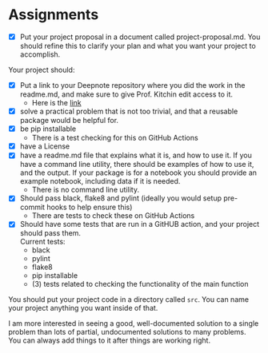 

# Assignments

-   [x] Put your project proposal in a document called project-proposal.md. You
    should refine this to clarify your plan and what you want your project to
    accomplish.

Your project should:

-   [x] Put a link to your Deepnote repository where you did the work in the
    readme.md, and make sure to give Prof. Kitchin edit access to it.  
    - Here is the [link](https://deepnote.com/workspace/tom-krumpolc-8bc0-9971debd-9ed4-45ae-9851-9b3c3332d434/project/lecture-01-Duplicate-F0PBQE5jQyCSiw8dn-8JEA/%2Fproject-tkrumpol%2Freadme.md)
-   [x] solve a practical problem that is not too trivial, and that a reusable
    package would be helpful for.
-   [x] be pip installable
    - There is a test checking for this on GitHub Actions
-   [x] have a License
-   [x] have a readme.md file that explains what it is, and how to use it. If you
    have a command line utility, there should be examples of how to use it, and
    the output. If your package is for a notebook you should provide an example
    notebook, including data if it is needed.
    - There is no command line utility.
-   [x] Should pass black, flake8 and pylint (ideally you would setup pre-commit
    hooks to help ensure this)  
    - There are tests to check these on GitHub Actions
-   [x] Should have some tests that are run in a GitHUB action, and your project
    should pass them.  
    Current tests:
    - black
    - pylint
    - flake8
    - pip installable
    - (3) tests related to checking the functionality of the main function 


You should put your project code in a directory called `src`. You can name your
project anything you want inside of that.

I am more interested in seeing a good, well-documented solution to a single
problem than lots of partial, undocumented solutions to many problems. You can
always add things to it after things are working right.

